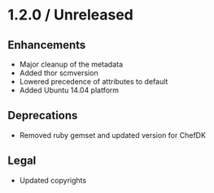 # 1.2.0 / Unreleased

## Enhancements

* Major cleanup of the metadata
* Added thor scmversion
* Lowered precedence of attributes to default
* Added Ubuntu 14.04 platform

## Deprecations

* Removed ruby gemset and updated version for ChefDK

## Legal

* Updated copyrights

